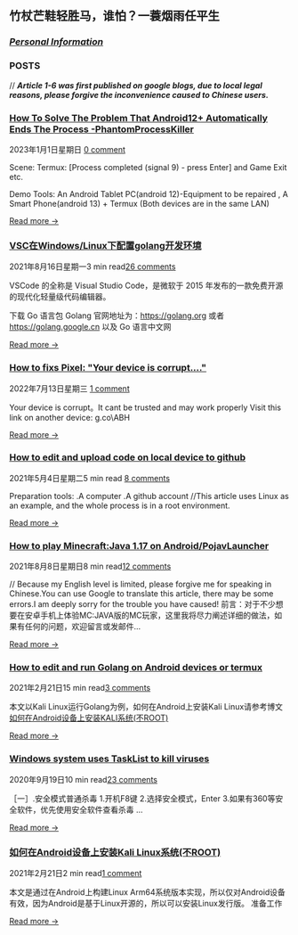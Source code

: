 ## 竹杖芒鞋轻胜马，谁怕？一蓑烟雨任平生
   
### *[Personal Information](https://www.depth.su/ab)*


### POSTS
   // ***Article 1-6 was first published on google blogs, due to local legal reasons, please forgive the inconvenience caused to Chinese users.***

<!-- 
1. [VSC在Windows/Linux下配置golang开发环境](https://iepdcu.blogspot.com/2021/08/vscwindowslinuxgolang.html?m=1)

2. [How to edit and upload code on local device to github](https://iepdcu.blogspot.com/2021/05/how-to-edit-and-upload-code-on-local.html?m=1)

3. [如何在Android设备上安装Kali Linux系统(不ROOT)]()

4. [How to play Minecraft:Java 1.17 or higher version on Android/PojavLauncher](https://iepdcu.blogspot.com/2021/08/how-to-play-minecraftjava-on.html?m=1)

5. [Windows system uses TaskList to kill viruses](https://iepdcu.blogspot.com/2020/09/blog-post.html)

6. [How to edit and run Golang on Android devices or termux](https://iepdcu.blogspot.com/2021/02/android.html)
-->
### [**How To Solve The Problem That Android12+ Automatically Ends The Process -PhantomProcessKiller**](/articles/2/index.html)
2023年1月1日星期日 [0 comment]()

Scene:  Termux: [Process completed (signal 9) - press Enter] and Game Exit etc.


Demo Tools:
   An Android Tablet PC(android 12)-Equipment to be repaired , A Smart Phone(android 13) + Termux (Both devices are in the same LAN)
[](/articles/2/index.html)

[Read more →](/articles/2/index.html)

### [**VSC在Windows/Linux下配置golang开发环境**](/articles/3/index.html)
2021年8月16日星期一3 min read[26 comments]()



VSCode 的全称是 Visual Studio Code，是微软于 2015 年发布的一款免费开源的现代化轻量级代码编辑器。

下载 Go 语言包
Golang 官网地址为：https://golang.org 或者 https://golang.google.cn 以及 Go 语言中文网
[](/articles/3/index.html)

[Read more →](/articles/3/index.html)


### [**How to fixs Pixel: "Your device is corrupt...."**](/articles/1.html)
2022年7月13日星期三 [1 comment]()

Your device is corrupt。It cant be trusted and may work properly
Visit this link on another device:
g.co\ABH[](/articles/1.html)

[Read more →](/articles/1.html)


### [**How to edit and upload code on local device to github**](https://www.mamihlapinatapai.com.cn/2021/05/how-to-edit-and-upload-code-on-local.html)
2021年5月4日星期二5 min read  [8 comments]()

Preparation tools:
.A computer 
.A github account
//This article uses Linux as an example, and the whole process is in a root environment.[](https://www.mamihlapinatapai.com.cn/2021/05/how-to-edit-and-upload-code-on-local.html)

[Read more →](https://www.mamihlapinatapai.com.cn/2021/05/how-to-edit-and-upload-code-on-local.html)





### [**How to play Minecraft:Java 1.17 on Android/PojavLauncher**](https://www.mamihlapinatapai.com.cn/2021/08/how-to-play-minecraftjava-on.html)
2021年8月8日星期日8 min read[12 comments]()

// Because my English level is limited, please forgive me for speaking in Chinese.You can use Google to translate this article, there may be some errors.I am deeply sorry for the trouble you have caused! 
前言：对于不少想要在安卓手机上体验MC:JAVA版的MC玩家，这里我将尽力阐述详细的做法，如果有任何的问题，欢迎留言或发邮件...[](https://www.mamihlapinatapai.com.cn/2021/08/how-to-play-minecraftjava-on.html)

[Read more →](https://www.mamihlapinatapai.com.cn/2021/08/how-to-play-minecraftjava-on.html)

### [**How to edit and run Golang on Android devices or termux**](https://www.mamihlapinatapai.com.cn/2021/02/android.html)
2021年2月21日15 min read[3 comments]()

本文以Kali Linux运行Golang为例，如何在Android上安装Kali Linux请参考博文[如何在Android设备上安装KALI系统(不ROOT)](https://www.mamihlapinatapai.com.cn/2021/02/androidkaliroot.html)[](https://www.mamihlapinatapai.com.cn/2021/02/android.html)

[Read more →](https://www.mamihlapinatapai.com.cn/2021/02/android.html)


### [**Windows system uses TaskList to kill viruses**](https://www.mamihlapinatapai.com.cn/2020/09/blog-post.html)
2020年9月19日10 min read[23 comments]()

［一］.安全模式普通杀毒
1.开机F8键 2.选择安全模式，Enter 
3.如果有360等安全软件，优先使用安全软件查看杀毒 ...[](https://www.mamihlapinatapai.com.cn/2020/09/blog-post.html)

[Read more →](https://www.mamihlapinatapai.com.cn/2020/09/blog-post.html)


### [**如何在Android设备上安装Kali Linux系统(不ROOT)**](https://www.mamihlapinatapai.com.cn/2021/02/androidkaliroot.html)
2021年2月21日2 min read[1 comment]()

本文是通过在Android上构建Linux Arm64系统版本实现，所以仅对Android设备有效，因为Android是基于Linux开源的，所以可以安装Linux发行版。 准备工作[](https://www.mamihlapinatapai.com.cn/2021/02/androidkaliroot.html)

[Read more →](https://www.mamihlapinatapai.com.cn/2021/02/androidkaliroot.html)

